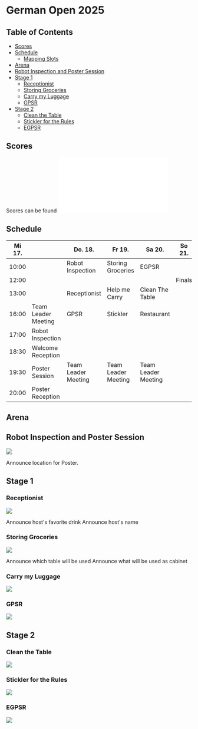 # German Open 2025

## Table of Contents

- [Scores](#scores)
- [Schedule](#schedule)
    + [Mapping Slots](#mapping-slots)
- [Arena](#arenas)
- [Robot Inspection and Poster Session](#robot-inspection-and-poster-session)
- [Stage 1](#stage-1)
    + [Receptionist](#receptionist)
    + [Storing Groceries](#storing-groceries)
    + [Carry my Luggage](#carry-my-luggage)
    + [GPSR](#gpsr)
- [Stage 2](#stage-2)
    + [Clean the Table](#clean-the-table)
    + [Stickler for the Rules](#stickler-for-the-rules)
    + [EGPSR](#egpsr)

## Scores

Scores can be found ![scores.md](scores.md)

## Schedule

| Mi 17. |                     | Do. 18.             | Fr 19.              | Sa 20.              | So 21. |
|--------|---------------------|---------------------|---------------------|---------------------|--------|
| 10:00  |                     | Robot Inspection    | Storing Groceries   | EGPSR               |        |
| 12:00  |                     |                     |                     |                     | Finals |
| 13:00  |                     | Receptionist        | Help me Carry       | Clean The Table     |        |
| 16:00  | Team Leader Meeting | GPSR                | Stickler            | Restaurant          |        |
| 17:00  | Robot Inspection    |                     |                     |                     |        |
| 18:30  | Welcome Reception   |                     |                     |                     |        |
| 19:30  | Poster Session      | Team Leader Meeting | Team Leader Meeting | Team Leader Meeting |        |
| 20:00  | Poster Reception    |                     |                     |                     |        |

## Arena

## Robot Inspection and Poster Session
![](maps/map_robot_inspection.png)

Announce location for Poster.

## Stage 1

### Receptionist
![](maps/stage_one/map_receptionist.png)

Announce host's favorite drink
Announce host's name

### Storing Groceries
![](maps/stage_one/map_storing_groceries.png)

Announce which table will be used
Announce what will be used as cabinet

### Carry my Luggage
![](maps/stage_one/map_carry_my_luggage.png)

### GPSR
![](maps/stage_one/map_gpsr.png)

## Stage 2

### Clean the Table
![](maps/stage_two/map_clean_the_table.png)

### Stickler for the Rules
![](maps/stage_two/map_stickler_for_the_rules.png)

### EGPSR
![](maps/stage_two/map_egpsr.png)


